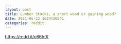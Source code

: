 ```yaml
--- 
layout: post 
title: Lumber Stocks, a short wood or gaining wood? 
date: 2021-06-22 1624426541 
categories: reddit 
--- 
```

https://redd.it/o66h0f
